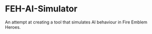 # FEH-AI-Simulator
An attempt at creating a tool that simulates AI behaviour in Fire Emblem Heroes.
